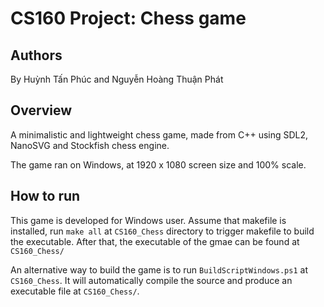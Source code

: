 # CS160 Project: Chess game

## Authors

By Huỳnh Tấn Phúc and Nguyễn Hoàng Thuận Phát

## Overview

A minimalistic and lightweight chess game, made from C++ using SDL2, NanoSVG and Stockfish chess engine.

The game ran on Windows, at 1920 x 1080 screen size and 100% scale.
## How to run
This game is developed for Windows user. 
Assume that makefile is installed, run `make all` at `CS160_Chess` directory to trigger makefile to build the executable. After that, the executable of the gmae can be found at `CS160_Chess/`

An alternative way to build the game is to run `BuildScriptWindows.ps1` at `CS160_Chess`. It will automatically compile the source and produce an executable file at `CS160_Chess/`.

